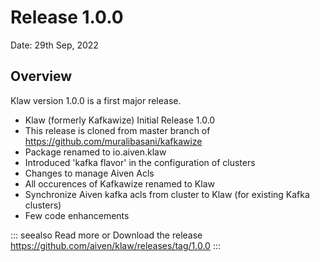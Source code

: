# Release 1.0.0

Date: 29th Sep, 2022

## Overview

Klaw version 1.0.0 is a first major release.

-   Klaw (formerly Kafkawize) Initial Release 1.0.0
-   This release is cloned from master branch of
    <https://github.com/muralibasani/kafkawize>
-   Package renamed to io.aiven.klaw
-   Introduced 'kafka flavor' in the configuration of clusters
-   Changes to manage Aiven Acls
-   All occurences of Kafkawize renamed to Klaw
-   Synchronize Aiven kafka acls from cluster to Klaw (for existing
    Kafka clusters)
-   Few code enhancements

::: seealso
Read more or Download the release
<https://github.com/aiven/klaw/releases/tag/1.0.0>
:::
